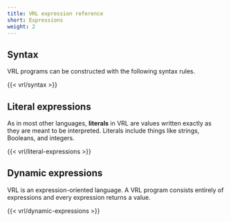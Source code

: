 ```yaml
---
title: VRL expression reference
short: Expressions
weight: 2
---
```


## Syntax

VRL programs can be constructed with the following syntax rules.

{{< vrl/syntax >}}

## Literal expressions

As in most other languages, **literals** in VRL are values written exactly as they are meant to be interpreted. Literals include things like strings, Booleans, and integers.

{{< vrl/literal-expressions >}}

## Dynamic expressions

VRL is an expression-oriented language. A VRL program consists entirely of expressions and every expression returns a value.

{{< vrl/dynamic-expressions >}}

[regex]: https://en.wikipedia.org/wiki/Regular_expression
[rfc3339]: https://tools.ietf.org/html/rfc3339
[rust_regex]: https://docs.rs/regex/latest/regex/#syntax
[utf8]: https://en.wikipedia.org/wiki/UTF-8
